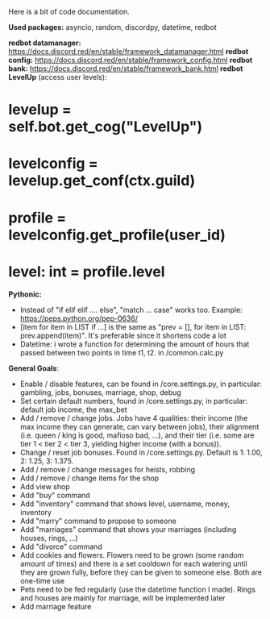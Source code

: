 Here is a bit of code documentation.

**Used packages:**
asyncio, random, discordpy, datetime, redbot

**redbot datamanager:** https://docs.discord.red/en/stable/framework_datamanager.html
**redbot config:** https://docs.discord.red/en/stable/framework_config.html
**redbot bank:** https://docs.discord.red/en/stable/framework_bank.html
**redbot LevelUp** (access user levels): 
#      levelup = self.bot.get_cog("LevelUp")
#      levelconfig = levelup.get_conf(ctx.guild)
#      profile = levelconfig.get_profile(user_id)
#      level: int = profile.level

**Pythonic:**
- Instead of "if elif elif .... else", "match ... case" works too. Example: https://peps.python.org/pep-0636/
- [item for item in LIST if ...] is the same as "prev = [], for item in LIST: prev.append(item)". It's preferable since it shortens code a lot
- Datetime: i wrote a function for determining the amount of hours that passed between two points in time t1, t2. in /common.calc.py



**General Goals**:
- Enable / disable features, can be found in /core.settings.py, in particular: gambling, jobs, bonuses, marriage, shop, debug
- Set certain default numbers, found in /core.settings.py, in particular: default job income, the max_bet
- Add / remove / change jobs. Jobs have 4 qualities: their income (the max income they can generate, can vary between jobs), their alignment (i.e. queen / king is good, mafioso bad, ...), and their tier (i.e. some are tier 1 < tier 2 < tier 3, yielding higher income (with a bonus)).
- Change / reset job bonuses. Found in /core.settings.py. Default is 1: 1.00, 2: 1.25, 3: 1.375.
- Add / remove / change messages for heists, robbing
- Add / remove / change items for the shop
- Add view shop
- Add "buy" command
- Add "inventory" command that shows level, username, money, inventory
- Add "marry" command to propose to someone
- Add "marriages" command that shows your marriages (including houses, rings, ...)
- Add "divorce" command
- Add cookies and flowers. Flowers need to be grown (some random amount of times) and there is a set cooldown for each watering until they are grown fully, before they can be given to someone else. Both are one-time use
- Pets need to be fed regularly (use the datetime function I made). Rings and houses are mainly for marriage, will be implemented later
- Add marriage feature

